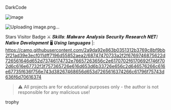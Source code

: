 DarkCode

![image](https://github.com/user-attachments/assets/5595fb78-8995-491e-9bca-9aaab35b417c)

![Uploading image.png…]()

Stars Visitor Badge
⚔️ 𝑺𝒌𝒊𝒍𝒍𝒔:
𝑴𝒂𝒍𝒘𝒂𝒓𝒆 𝑨𝒏𝒂𝒍𝒚𝒔𝒊𝒔
𝑺𝒆𝒄𝒖𝒓𝒊𝒕𝒚 𝑹𝒆𝒔𝒆𝒂𝒓𝒄𝒉
𝑵𝑬𝑻/𝑵𝒂𝒕𝒊𝒗𝒆 𝑫𝒆𝒗𝒆𝒍𝒐𝒑𝒎𝒆𝒏𝒕
🖥️ 𝑼𝒔𝒊𝒏𝒈 𝒍𝒂𝒏𝒈𝒖𝒂𝒈𝒆𝒔 |:
https://camo.githubusercontent.com/2a9da92e863b0351312b3769c8bf9bb2f21ad39e3ecf011dff7196d55852aea2/68747470733a2f2f6769746875622d726561646d652d73746174732e76657263656c2e6170702f6170692f746f702d6c616e67732f3f757365726e616d653d6b33726e656c2d646576266c616e67735f636f756e743d38267468656d653d7265616374266c61796f75743d636f6d70616374



  > ⚠️ All projects are for educational purposes only - the author is not responsible for any malicious use!

trophy
